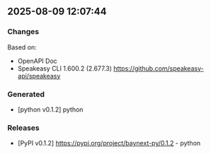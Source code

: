 

## 2025-08-09 12:07:44
### Changes
Based on:
- OpenAPI Doc  
- Speakeasy CLI 1.600.2 (2.677.3) https://github.com/speakeasy-api/speakeasy
### Generated
- [python v0.1.2] python
### Releases
- [PyPI v0.1.2] https://pypi.org/project/baynext-py/0.1.2 - python